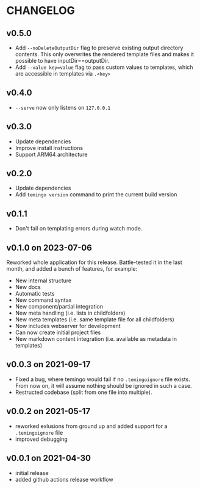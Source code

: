 # CHANGELOG

## v0.5.0

- Add `--noDeleteOutputDir` flag to preserve existing output directory contents. This only overwrites the rendered template files and makes it possible to have inputDir==outputDir.
- Add `--value key=value` flag to pass custom values to templates, which are accessible in templates via `.<key>`

## v0.4.0

- `--serve` now only listens on `127.0.0.1`

## v0.3.0

- Update dependencies
- Improve install instructions
- Support ARM64 architecture

## v0.2.0

- Update dependencies
- Add `temingo version` command to print the current build version

## v0.1.1

- Don't fail on templating errors during watch mode.

## v0.1.0 on 2023-07-06

Reworked whole application for this release. Battle-tested it in the last month, and added a bunch of features, for example:

- New internal structure
- New docs
- Automatic tests
- New command syntax
- New component/partial integration
- New meta handling (i.e. lists in childfolders)
- New meta templates (i.e. same template file for all childfolders)
- Now includes webserver for development
- Can now create initial project files
- New markdown content integration (i.e. available as metadata in templates)

## v0.0.3 on 2021-09-17

- Fixed a bug, where temingo would fail if no `.temingoignore` file exists.
  From now on, it will assume nothing should be ignored in such a case.
- Restructed codebase (split from one file into multiple).

## v0.0.2 on 2021-05-17

- reworked exlusions from ground up and added support for a `.temingoignore` file
- improved debugging

## v0.0.1 on 2021-04-30

- initial release
- added github actions release workflow
